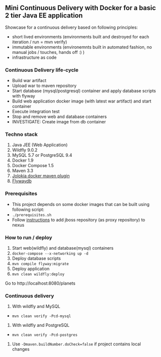 ## Mini Continuous Delivery with Docker for a basic 2 tier Java EE application

Showcase for a continuous delivery based on following principles:
 - short lived environments (environments built and destroyed for each iteration  / run = mvn verify)
 - immutable environments (environemnts built in automated fashion, no manual jobs / touches, hands off :) )
 - infrastructure as code 

### Continuous Delivery life-cycle
 - Build war artifact
 - Upload war to maven repository
 - Start database (mysql/postgresql) container and apply database scripts with flyway
 - Build web application docker image (with latest war artifact) and start container
 - Execute integration test
 - Stop and remove web and database containers
 - INVESTIGATE: Create image from db container

### Techno stack
 1. Java JEE (Web Application)
 2. Wildfly 9.0.2
 3. MySQL 5.7 or PostgreSQL 9.4
 4. Docker 1.9
 5. Docker Compose 1.5
 6. Maven 3.3
 7. [Jolokia docker maven plugin](https://github.com/rhuss/docker-maven-plugin)
 8. [Flywaydb](http://flywaydb.org/)

### Prerequisites
 - This project depends on some docker images that can be built using following script:
 - `./prerequisites.sh`
 - Follow [instructions](https://github.com/tecris/docker/blob/v3.4/nexus/README.md) to add jboss repository (as proxy repository) to nexus

### How to run / deploy
1. Start web(wildfly) and database(mysql) containers
 1. `docker-compose --x-networking up -d`
1. Deploy database scripts
 1. `mvn compile flyway:migrate`
1. Deploy application
 1. `mvn clean wildfly:deploy`
 
Go to http://localhost:8080/planets

### Continuous delivery
1. With wildfly and MySQL
 * `mvn clean verify -Pcd-mysql`
1. With wildfly and PostgreSQL
 * `mvn clean verify -Pcd-postgres`
1. Use `-Dmaven.buildNumber.doCheck=false` if project contains local changes
